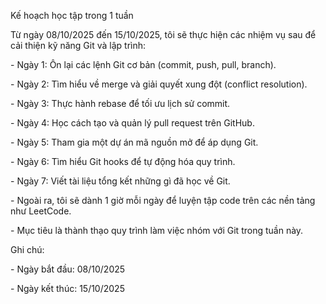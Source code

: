 Kế hoạch học tập trong 1 tuần

Từ ngày 08/10/2025 đến 15/10/2025, tôi sẽ thực hiện các nhiệm vụ sau để cải thiện kỹ năng Git và lập trình:

\- Ngày 1: Ôn lại các lệnh Git cơ bản (commit, push, pull, branch).

\- Ngày 2: Tìm hiểu về merge và giải quyết xung đột (conflict resolution).

\- Ngày 3: Thực hành rebase để tối ưu lịch sử commit.

\- Ngày 4: Học cách tạo và quản lý pull request trên GitHub.

\- Ngày 5: Tham gia một dự án mã nguồn mở để áp dụng Git.

\- Ngày 6: Tìm hiểu Git hooks để tự động hóa quy trình.

\- Ngày 7: Viết tài liệu tổng kết những gì đã học về Git.

\- Ngoài ra, tôi sẽ dành 1 giờ mỗi ngày để luyện tập code trên các nền tảng như LeetCode.

\- Mục tiêu là thành thạo quy trình làm việc nhóm với Git trong tuần này.



Ghi chú:

\- Ngày bắt đầu: 08/10/2025

\- Ngày kết thúc: 15/10/2025


